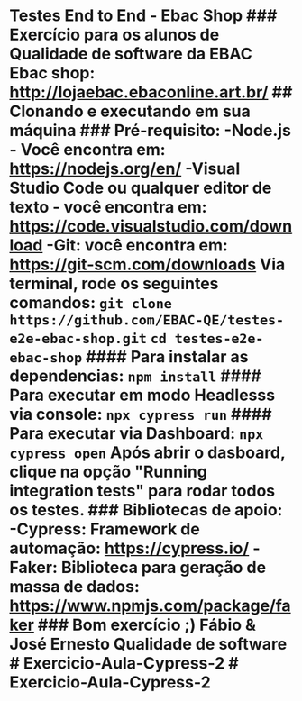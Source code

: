 # Testes End to End - Ebac Shop ### Exercício para os alunos de Qualidade de software da EBAC Ebac shop: http://lojaebac.ebaconline.art.br/ ## Clonando e executando em sua máquina ### Pré-requisito: -Node.js - Você encontra em: https://nodejs.org/en/ -Visual Studio Code ou qualquer editor de texto - você encontra em: https://code.visualstudio.com/download -Git: você encontra em: https://git-scm.com/downloads Via terminal, rode os seguintes comandos: ``` git clone https://github.com/EBAC-QE/testes-e2e-ebac-shop.git ``` ``` cd testes-e2e-ebac-shop ``` #### Para instalar as dependencias: ``` npm install ``` #### Para executar em modo Headlesss via console: ``` npx cypress run ``` #### Para executar via Dashboard: ``` npx cypress open ``` Após abrir o dasboard, clique na opção "Running integration tests" para rodar todos os testes. ### Bibliotecas de apoio: -Cypress: Framework de automação: https://cypress.io/ -Faker: Biblioteca para geração de massa de dados: https://www.npmjs.com/package/faker ### Bom exercício ;) Fábio & José Ernesto Qualidade de software # Exercicio-Aula-Cypress-2 # Exercicio-Aula-Cypress-2
